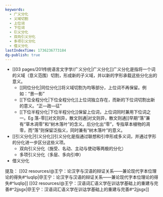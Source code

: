 ```yaml
---
keywords:
  - 广义分化
  - 义域切割
  - 上位词
  - 下位词
  - 引义分化
  - 双向引义分化
  - 多项引义分化
  - 借义分化
lastIndexTime: 1736236773184
dg-publish: true
---
```

- [[03 pages/201传统语言文字学/广义分化\|广义分化]]广义分化是指将一个词的义域（意义范围）切割，形成新的子义域，并以新的字形承载这些分化出的意义。
	- [[同位分化\|同位分化]]将义域切割为均等部分，上位词不再保留。例如：“景—影”
	- [[下位全程分化\|下位全程分化]]上位词独立存在，而新的下位词切割出新的意义。“正—政—征”
	- [[下位半程分化\|下位半程分化]]保留上位词，上位词同时兼用下位词之一。Eg 落-零[[对文则异，散文则通\|对文则异，散文则通]]早期“落”兼有“草木凋零”和“树木落叶”的含义。后分化出“零”，专指草本植物的凋零，而“落”则保留泛指义，同时兼有“树木落叶”的意义。
- [[引义分化\|引义分化]]引义分化是指通过联想和引申形成多义词，并通过字形的分化进一步区分这些义项。
	- 双向引义分化（施受、名动、主动与使动等两极的分化）
	- 多项引义分化（多层、多向引申）
- 借义分化

提及：
[[02 resources/@王宁：论汉字与汉语的辩证关系——兼论现代字本位理论的得失#^luqlip\|@王宁：论汉字与汉语的辩证关系——兼论现代字本位理论的得失#^luqlip]]
[[02 resources/@王宁：汉语词汇语义学在训诂学基础上的重建与完善#^2jjsgx\|@王宁：汉语词汇语义学在训诂学基础上的重建与完善#^2jjsgx]]